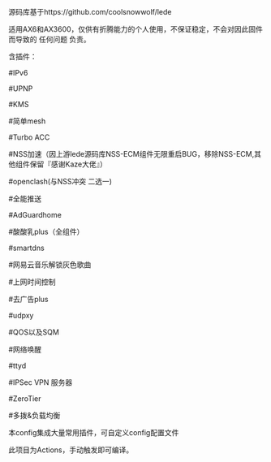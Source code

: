 源码库基于https://github.com/coolsnowwolf/lede

适用AX6和AX3600，仅供有折腾能力的个人使用，不保证稳定，不会对因此固件而导致的 任何问题 负责。

含插件：

#IPv6

#UPNP

#KMS

#简单mesh

#Turbo ACC

#NSS加速（因上游lede源码库NSS-ECM组件无限重启BUG，移除NSS-ECM,其他组件保留『感谢Kaze大佬』）

#openclash(与NSS冲突 二选一)

#全能推送

#AdGuardhome

#酸酸乳plus（全组件）

#smartdns

#网易云音乐解锁灰色歌曲

#上网时间控制

#去广告plus

#udpxy

#QOS以及SQM

#网络唤醒

#ttyd

#IPSec VPN 服务器

#ZeroTier

#多拨&负载均衡

本config集成大量常用插件，可自定义config配置文件

此项目为Actions，手动触发即可编译。
